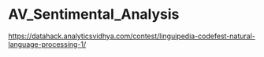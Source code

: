 # AV_Sentimental_Analysis
https://datahack.analyticsvidhya.com/contest/linguipedia-codefest-natural-language-processing-1/
